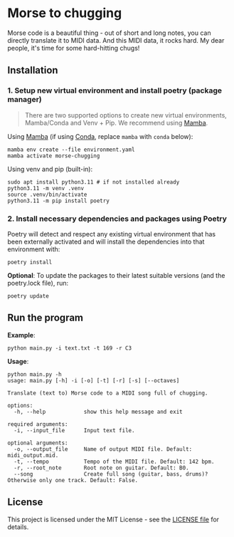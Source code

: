 # Morse to chugging

Morse code is a beautiful thing - out of short and long notes, you can directly translate it to MIDI data.
And this MIDI data, it rocks hard.
My dear people, it's time for some hard-hitting chugs!

## Installation

### 1. Setup new virtual environment and install poetry (package manager)

> There are two supported options to create new virtual environments, Mamba/Conda and Venv + Pip.
> We recommend using [Mamba](https://mamba.readthedocs.io/en/latest/index.html).

Using [Mamba](https://mamba.readthedocs.io/en/latest/index.html) (if using [Conda](https://docs.conda.io/en/latest/), replace `mamba` with `conda` below):

```shell
mamba env create --file environment.yaml
mamba activate morse-chugging
```

Using venv and pip (built-in):

```shell
sudo apt install python3.11 # if not installed already
python3.11 -m venv .venv
source .venv/bin/activate
python3.11 -m pip install poetry
```

### 2. Install necessary dependencies and packages using Poetry

Poetry will detect and respect any existing virtual environment that has been externally activated and will install the dependencies into that environment with:

```shell
poetry install
```

**Optional**: To update the packages to their latest suitable versions (and the poetry.lock file), run:

```shell
poetry update
```

## Run the program

**Example**:

```shell
python main.py -i text.txt -t 169 -r C3
```

**Usage**:

```shell
python main.py -h
usage: main.py [-h] -i [-o] [-t] [-r] [-s] [--octaves]

Translate (text to) Morse code to a MIDI song full of chugging.

options:
  -h, --help            show this help message and exit

required arguments:
  -i, --input_file      Input text file.

optional arguments:
  -o, --output_file     Name of output MIDI file. Default: midi_output.mid.
  -t, --tempo           Tempo of the MIDI file. Default: 142 bpm.
  -r, --root_note       Root note on guitar. Default: B0.
  --song                Create full song (guitar, bass, drums)? Otherwise only one track. Default: False.
```

## License

This project is licensed under the MIT License - see the [LICENSE file](./LICENSE) for details.
